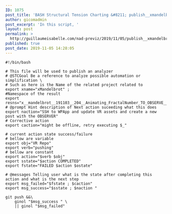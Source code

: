 ```yaml
---
ID: 1075
post_title: 'BASH Structural Tension Charting &#8211; publish__xmandelbrot__also__pomAnal.sh'
author: gicomadmin
post_excerpt: 'In this script, '
layout: post
permalink: >
  http://guillaumeisabelle.com/nad-previz/2019/11/05/publish__xmandelbrot__also__pomanal-sh/
published: true
post_date: 2019-11-05 14:28:05
---
```

<!-- wp:code {"language":"bash"} -->

<pre class="wp-block-code"><code>#!/bin/bash

# This file will be used to publish an analyzer
# @STCGoal Be a reference to analyze possible automation or simplification \
# Such as here is the Name of the related project related to
export xname="xMandelbrot" ;
#Namespace of the result
export resns="x__mandelbrot__191103__204__Animating_FractalNumber_TO_OBSERVE__90pc"
# @prompt Hint description of Next action suceeding what this does
export naction="SSH to WPApp and update VR assets and create a new post with the OBSERVER"
# Corrective action
export caction="might be offline, retry executing $_"

# current action state success/failure
# bellow are variable
export obj="VR Repo"
export verb="pushing"
# bellow are constant
export action="$verb $obj"
export sstate="$action COMPLETED"
export fstate="FAILED $action $ostate"

# @messages Telling user what is the state after completing this action and what is the next step
export msg_failed="$fstate ; $caction"
export msg_success="$sstate ; $naction "

git push &&\
	ginol "$msg_success " \
	|| ginol "$msg_failed"
</code></pre>

<!-- /wp:code -->

<!-- wp:image {"id":1076} --><figure class="wp-block-image">

<img src="http://guillaumeisabelle.com/nad-previz/wp-content/uploads/sites/19/2019/11/image-4-1024x625.png" alt="" class="wp-image-1076" /></figure> <!-- /wp:image -->